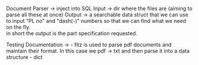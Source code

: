 Document Parser -> inject into SQL
    Input -> dir where the files are (aiming to parse all these at once)
    Output -> a searchable data struct that we can use to input "PL no" and "dash(-)" numbers so that we can find what we need on the fly. \
    in short the output is the part specification requested. 

Testing Documentation -> 
    - fitz is used to parse pdf documents and maintain their format. In this case we pdf -> txt and then parse it into a data structure - dict
